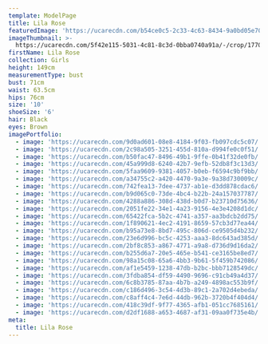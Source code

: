 ```yaml
---
template: ModelPage
title: Lila Rose
featuredImage: 'https://ucarecdn.com/b54ce0c5-2c33-4c63-8434-9a0bd05e70fe/'
imageThumbnail: >-
  https://ucarecdn.com/5f42e115-5031-4c81-8c3d-0bba0740a91a/-/crop/1770x1299/366,0/-/preview/
firstName: Lila Rose
collection: Girls
height: 149cm
measurementType: bust
bust: 71cm
waist: 63.5cm
hips: 76cm
size: '10'
shoeSize: '6'
hair: Black
eyes: Brown
imagePortfolio:
  - image: 'https://ucarecdn.com/9d0ad601-08e8-4184-9f03-fb097cdc5c07/'
  - image: 'https://ucarecdn.com/2c98a505-3251-455d-810a-d994fe0c0f51/'
  - image: 'https://ucarecdn.com/b50fac47-8496-49b1-9ffe-0b41f32de0fb/'
  - image: 'https://ucarecdn.com/45a999d8-6240-42b7-9efb-52db8f3c13d3/'
  - image: 'https://ucarecdn.com/5faa9609-9381-4057-b0eb-f6594c9bf9bb/'
  - image: 'https://ucarecdn.com/a34755c2-a420-4470-9a3e-9a38d730009c/'
  - image: 'https://ucarecdn.com/742fea13-7dee-4737-ab1e-d3dd878cdac6/'
  - image: 'https://ucarecdn.com/b9d065c0-73de-4bc4-b22b-24a157037787/'
  - image: 'https://ucarecdn.com/4288a886-308d-438d-b0d7-b23710d75636/'
  - image: 'https://ucarecdn.com/2051fe22-34e1-4a23-9156-4e3e4208d1dc/'
  - image: 'https://ucarecdn.com/65422fca-5b2c-4741-a357-aa3bdcb2dd75/'
  - image: 'https://ucarecdn.com/1f890621-4ec2-4191-8659-57cb3d77ea44/'
  - image: 'https://ucarecdn.com/b95a73e8-8bd7-495c-806d-ce9505d4b232/'
  - image: 'https://ucarecdn.com/23e6d996-bc5c-4253-aaa3-8dc643ad385d/'
  - image: 'https://ucarecdn.com/2bf8c853-a867-4771-a9a8-d736d9d16da2/'
  - image: 'https://ucarecdn.com/b255d6a7-20e5-465e-b541-ce3165be8ed7/'
  - image: 'https://ucarecdn.com/98a15c08-65a6-4bb3-9b61-5f459b742086/'
  - image: 'https://ucarecdn.com/af1e5459-1238-47db-b2bc-bbb7128549dc/'
  - image: 'https://ucarecdn.com/3fdba854-df59-4490-9696-c91cb49a4d37/'
  - image: 'https://ucarecdn.com/6c8b3785-87aa-4b7b-a249-4898ac553b9f/'
  - image: 'https://ucarecdn.com/c186d496-3c54-4d3b-89c1-2a702d4ebeda/'
  - image: 'https://ucarecdn.com/c8aff4c4-7e6d-44db-962b-3720b4f404d4/'
  - image: 'https://ucarecdn.com/418c39df-9f77-4365-afb1-051cc7685161/'
  - image: 'https://ucarecdn.com/d2df1688-a653-4687-af31-09aa0f735e4b/'
meta:
  title: Lila Rose
---
```



